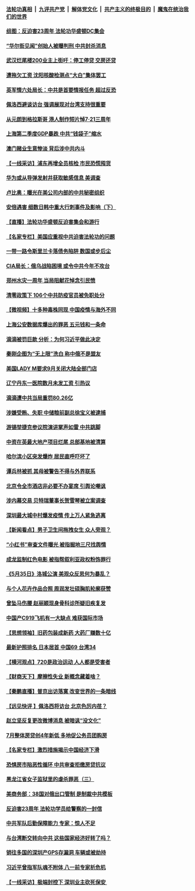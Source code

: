 ####  [法轮功真相](../../../../basic/blob/master/README.md?t=07220631) &nbsp;|&nbsp; [九评共产党](../../../../9ping.md/blob/master/README.md?t=07220631) &nbsp;|&nbsp; [解体党文化](../../../../jtdwh.md/blob/master/README.md?t=07220631)  &nbsp;|&nbsp; [共产主义的终极目的](../../../../gczydzjmd.md/blob/master/README.md?t=07220631) &nbsp;|&nbsp; [魔鬼在统治我们的世界](../../../../mgztzwmdsj.md/blob/master/README.md?t=07220631) 

#### [组图：反迫害23周年 法轮功华盛顿DC集会](../pages/nsc413/n13786399.md?t=07220631) 

#### [“华尔街见闻”创始人被曝判刑 中共封杀消息](../pages/nsc413/n13786360.md?t=07220631) 

#### [武汉烂尾楼200业主上街吁：停工停贷 交房还贷](../pages/nsc413/n13786152.md?t=07220631) 

#### [遭拖欠工资 沈阳核酸检测点“大白”集体罢工](../pages/nsc413/n13786218.md?t=07220631) 

#### [英军情六处局长：中共是首要情报任务 超过反恐](../pages/nsc413/n13786328.md?t=07220631) 

#### [佩洛西避谈访台 强调展现对台湾支持很重要](../pages/nsc413/n13786329.md?t=07220631) 

#### [从元朗到格拉斯哥 港人制作短片悼7‧21三周年](../pages/nsc413/n13786352.md?t=07220631) 

#### [上海第二季度GDP暴跌 中共“钱袋子”缩水](../pages/nsc413/n13786332.md?t=07220631) 

#### [澳门赌业生意惨淡 背后涉中共内斗](../pages/nsc413/n13786321.md?t=07220631) 

#### [【一线采访】浦东再增全员核检 市民恐慌囤货](../pages/nsc413/n13786305.md?t=07220631) 

#### [华为或从导弹发射井获取敏感信息 美调查](../pages/nsc413/n13786198.md?t=07220631) 

#### [卢比奥：曝光在美公司内部的中共秘密组织](../pages/nsc413/n13786308.md?t=07220631) 

#### [安倍遇害 细数日韩中重大行刺事件及影响（下）](../pages/nsc413/n13786289.md?t=07220631) 

#### [【直播】法轮功华盛顿反迫害集会和游行](../pages/nsc413/n13781661.md?t=07220631) 

#### [【名家专栏】美国应重视中共迫害法轮功的问题](../pages/nsc413/n13785713.md?t=07220631) 

#### [一带一路令斯里兰卡落债务陷阱 数国或步后尘](../pages/nsc413/n13786290.md?t=07220631) 

#### [CIA局长：俄乌战陷困境 或令中共今年不攻台](../pages/nsc413/n13786225.md?t=07220631) 

#### [郑州水灾一周年 当局阻献花悼念引民愤](../pages/nsc413/n13786205.md?t=07220631) 

#### [清零政策下 106个中共防疫官员被免职处分](../pages/nsc413/n13786097.md?t=07220631) 

#### [【微视频】十多种毒株同现 中国疫情与海外不同](../pages/nsc413/n13786174.md?t=07220631) 

#### [上海公安数据库爆出的罪恶 五元钱和一条命](../pages/nsc413/n13785512.md?t=07220631) 

#### [滴滴被罚巨款 分析：为何习近平做此决定](../pages/nsc413/n13786090.md?t=07220631) 

#### [秦刚企图为“无上限”洗白 称中俄不是盟友](../pages/nsc413/n13785999.md?t=07220631) 

#### [美国LADY M要求9月关闭大陆全部门店](../pages/nsc413/n13786047.md?t=07220631) 

#### [辽宁丹东一医院数月未发工资 引热议](../pages/nsc413/n13786009.md?t=07220631) 

#### [滴滴遭中共当局重罚80.26亿](../pages/nsc413/n13785971.md?t=07220631) 

#### [涉嫌受贿、失职 中储粮前副总徐宝义被逮捕](../pages/nsc413/n13785986.md?t=07220631) 

#### [游锡堃捷克参议院演讲掌声如雷 中共跳脚](../pages/nsc413/n13785768.md?t=07220631) 

#### [中资在英最大地产项目烂尾 总部基地被清算](../pages/nsc413/n13785551.md?t=07220631) 

#### [哈尔滨小区突发爆炸 居民直呼吓坏了](../pages/nsc413/n13785969.md?t=07220631) 

#### [谭兵林被抓 其母被警告不得与外界联系](../pages/nsc413/n13785964.md?t=07220631) 

#### [北京令全市酒店非必要不办宴席 引舆论嘲讽](../pages/nsc413/n13785876.md?t=07220631) 

#### [涉内幕交易 贝特瑞董事长贺雪琴被立案调查](../pages/nsc413/n13785952.md?t=07220631) 

#### [深圳最大城中村爆发疫情 传上万人紧急逃离](../pages/nsc413/n13785786.md?t=07220631) 

#### [【新闻看点】男子卫生间拖拽女生 众人旁观？](../pages/nsc413/n13785602.md?t=07220631) 

#### [“小红书”审查文件曝光 被指掘地三尺找舆情](../pages/nsc413/n13785746.md?t=07220631) 


#### [成龙监制红色电影 被指帮叙利亚政权粉饰罪行](../pages/nsc413/n13785624.md?t=07220631) 

#### [《5月35日》洛城公演 美观众反思何为暴乱？](../pages/nsc413/n13785743.md?t=07220631) 

#### [与个人花卉作品合照 周润发壮硕胸肌轮廓获赞](../pages/nsc413/n13785661.md?t=07220631) 

#### [曾坠马伤腰 赵丽颖现身骨科诊所疑旧疾复发](../pages/nsc413/n13785579.md?t=07220631) 

#### [中国产C919飞机有一大缺点 难获国际市场](../pages/nsc413/n13785627.md?t=07220631) 

#### [【思想领袖】旧药包装成新药 大药厂赚数十亿](../pages/nsc413/n13771487.md?t=07220631) 

#### [最新护照排名 日本居首 中国69 台湾34](../pages/nsc413/n13785578.md?t=07220631) 

#### [【横河观点】720是政治运动 人人都是受害者](../pages/nsc413/n13785657.md?t=07220631) 

#### [【财商天下】摩擦性失业 新概念藏着啥？](../pages/nsc413/n13785485.md?t=07220631) 

#### [【秦鹏直播】普京出访落寞 改变世界的一条暗线](../pages/nsc413/n13785653.md?t=07220631) 

#### [【远见快评 】佩洛西将访台 北京色厉内荏？](../pages/nsc413/n13785617.md?t=07220631) 

#### [赵立坚反复更改微博消息 被暗讽“没文化”](../pages/nsc413/n13785585.md?t=07220631) 

#### [7月整体房贷创4年新低 多地促公务员团购房](../pages/nsc413/n13785316.md?t=07220631) 

#### [【名家专栏】激烈措施揭示中国经济下滑](../pages/nsc413/n13785386.md?t=07220631) 

#### [恐惧房市陷恶性循环 中共审查拒缴房贷抗议](../pages/nsc413/n13785557.md?t=07220631) 

#### [黑龙江省女子监狱里的虐杀罪恶（三）](../pages/nsc413/n13784732.md?t=07220631) 

#### [美商务部：38国对俄出口管制 是制裁中共模板](../pages/nsc413/n13785546.md?t=07220631) 

#### [反迫害23周年 法轮功学员给警察的一封信](../pages/nsc413/n13785419.md?t=07220631) 

#### [中共军队后勤保障能力 专家：惊人不足](../pages/nsc413/n13785315.md?t=07220631) 

#### [与台湾断交转向中共 这些国家经济好转了吗？](../pages/nsc413/n13785465.md?t=07220631) 

#### [销往多国的深圳产GPS存漏洞 车辆或被劫持](../pages/nsc413/n13785393.md?t=07220631) 

#### [习近平曾指军队魂不附体 八一前专家析危机](../pages/nsc413/n13785453.md?t=07220631) 

#### [【一线采访】极端封控下 深圳业主砍死保安 ](../pages/nsc413/n13785313.md?t=07220631) 

